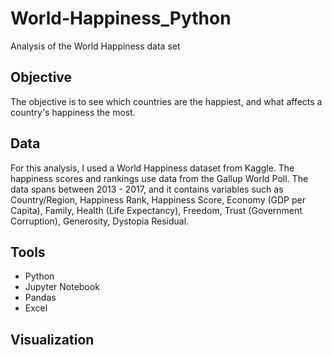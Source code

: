 # World-Happiness_Python
Analysis of the World Happiness data set

## Objective

The objective is to see which countries are the happiest, and what affects a country's happiness the most. 

## Data 

For this analysis, I used a World Happiness dataset from Kaggle. The happiness scores and rankings use data from the Gallup World Poll.  The data spans between 2013 - 2017, and it contains variables such as Country/Region, Happiness Rank, Happiness Score, Economy (GDP per Capita), Family, Health (Life Expectancy), Freedom, Trust (Government Corruption), Generosity, Dystopia Residual. 



## Tools

- Python
- Jupyter Notebook
- Pandas
- Excel


## Visualization
